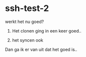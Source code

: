 # ssh-test-2
werkt het nu goed?

1. Het clonen ging in een keer goed..

2. het syncen ook

Dan ga ik er van uit dat het goed is..